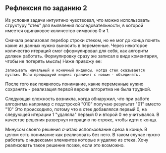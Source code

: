 ## Рефлексия по заданию 2

Из условия задачи интуитино чувствовал, что можно использовать структуру "стек" для выявления последовательности, в которой имеется одинаковое количество символов 0 и 1.

Сначала реализовал перебор строки стеком, но не мог до конца понять какие из данных нужно выносить в переменные.
Через некоторое количество итераций смог сформулировал для себя, как алгоритм должен работать.
Формулировку сразу же записал в виде коментария, чтобы не потерять мысль) Ниже привожу ее:

    Записывать начальный и конечный индексы, когда стек оказывается пустым. Если предыдщуий индекс граничит с новым - объединять.

После того как появилось понимание, какие переменные нужно сохранять - реализация первой версии алгоритма не была трудной.

Следующая сложность возникла, когда обнаружил, что при работе алгоритма например с подстрокой "010" получаю результат "01" вместо "10"
Это происходило, потому что в стек добавлялся первый 0, на следующей итерации 1 "удаляла" первый 0 и второй 0 не учитывался. 
В качестве решения развернул итерацию по строке, чтобы идти с конца.

Минусом своего решения считаю использование среза в конце. В целом есть понимание как реализовать без него.
В таком случае нужно работать с индексами элементов которые я удаляю из стека.
Хочу реализовать такое решение позже, если это возможно.